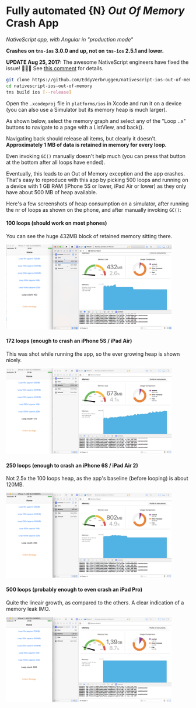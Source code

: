 Fully automated {N} _Out Of Memory_ Crash App
=============================================

_NativeScript app, with Angular in "production mode"_

**Crashes on `tns-ios` 3.0.0 and up, not on `tns-ios` 2.5.1 and lower.**


**UPDATE Aug 25, 2017:** The awesome NativeScript engineers have fixed the issue! 🎉🎉🎉 See [this comment](https://github.com/NativeScript/NativeScript/issues/4490#issuecomment-324918952) for details.

```bash
git clone https://github.com/EddyVerbruggen/nativescript-ios-out-of-memory
cd nativescript-ios-out-of-memory
tns build ios [--release]
```

Open the `.xcodeproj` file in `platforms/ios` in Xcode and run it on a device
(you can also use a Simulator but its memory heap is much larger).

As shown below, select the memory graph and select any of the "Loop ..x" buttons to
navigate to a page with a ListView, and back().
 
Navigating back should release all items, but clearly it doesn't. **Approximately 1 MB of data is retained in memory for every loop.**

Even invoking `GC()` manually doesn't help much (you can press that button at the bottom after all loops have ended).

Eventually, this leads to an Out of Memory exception and the app crashes. That's easy to reproduce with this app by picking 500 loops and running on a device with 1 GB RAM (iPhone 5S or lower, iPad Air or lower) as they only have about 500 MB of heap available.

Here's a few screenshots of heap consumption on a simulator, after running the nr of loops as shown on the phone, and after manually invoking `GC()`:

#### 100 loops (should work on most phones)
You can see the huge 432MB block of retained memory sitting there.

<img src="media/100loops.png" width="90%"/>

#### 172 loops (enough to crash an iPhone 5S / iPad Air)
This was shot while running the app, so the ever growing heap is shown nicely.

<img src="media/172loops.png" width="90%"/>

#### 250 loops (enough to crash an iPhone 6S / iPad Air 2)
Not 2.5x the 100 loops heap, as the app's baseline (before looping) is about 120MB.

<img src="media/250loops.png" width="90%"/>

#### 500 loops (probably enough to even crash an iPad Pro)
Quite the lineair growth, as compared to the others. A clear indication of a memory leak IMO.

<img src="media/500loops.png" width="90%"/>
